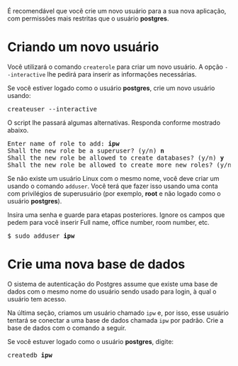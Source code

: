 É recomendável que você crie um novo usuário para a sua nova aplicação, com permissões mais restritas que o usuário **postgres**.

# Criando um novo usuário
Você utilizará o comando `createrole` para criar um novo usuário. A opção `--interactive` lhe pedirá para inserir as informações necessárias.

Se você estiver logado como o usuário **postgres**, crie um novo usuário usando:

<pre>
createuser --interactive
</pre>

O script lhe passará algumas alternativas. Responda conforme mostrado abaixo.

<pre>
Enter name of role to add: <b>ipw</b>
Shall the new role be a superuser? (y/n) <b>n</b>
Shall the new role be allowed to create databases? (y/n) <b>y</b>
Shall the new role be allowed to create more new roles? (y/n) <b>n</b>
</pre>

Se não existe um usuário Linux com o mesmo nome, você deve criar um usando o comando `adduser`. Você terá que fazer isso usando uma conta com privilégios de superusuário (por exemplo, **root** e não logado como o usuário **postgres**).

Insira uma senha e guarde para etapas posteriores. Ignore os campos que pedem para você inserir Full name, office number, room number, etc.

<pre>
$ sudo adduser <b>ipw</b>
</pre>

# Crie uma nova base de dados
O sistema de autenticação do Postgres assume que existe uma base de dados com o mesmo nome do usuário sendo usado para login, à qual o usuário tem acesso.

Na última seção, criamos um usuário chamado `ipw` e, por isso, esse usuário tentará se conectar a uma base de dados chamada `ipw` por padrão. Crie a base de dados com o comando a seguir.

Se você estuver logado como o usuário **postgres**, digite:

<pre>
createdb <b>ipw</b>
</pre>
